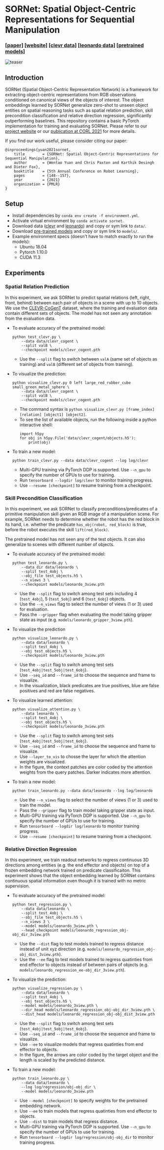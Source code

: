 # SORNet: Spatial Object-Centric Representations for Sequential Manipulation
### [[paper]](https://arxiv.org/abs/2109.03891) [[website]](https://wentaoyuan.github.io/sornet) [[clevr data]](https://drive.google.com/drive/folders/1Shgm4IjBYyupu7376uzcs9X7rArm10ui) [[leonardo data]](https://drive.google.com/drive/folders/1YsYkvSTM8rqkyPAmEnbmwu6J6_R4qq2V) [[pretrained models]](https://drive.google.com/drive/folders/1kXPBnQI46VxQfAEqoaCeFLZfRn8HH3at)
![teaser](figures/teaser.png)

## Introduction
SORNet (Spatial Object-Centric Representation Network) is a framework for extracting object-centric representations from RGB observations conditioned on canonical views of the objects of interest. The object embeddings learned by SORNet generalize zero-shot to unseen object entities on spatial reasoning tasks such as spatial relation prediction, skill precondition classification and relative direction regression, significantly outperforming baselines. This repository contains a basic PyTorch implementation for training and evaluating SORNet. Please refer to our [project website](https://wentaoyuan.github.io/sornet) or our [publication at CORL 2021](https://arxiv.org/abs/2109.03891) for more details.

If you find our work useful, please consider citing our paper:
```
@inproceedings{yuan2021sornet,
    title        = {SORNet: Spatial Object-Centric Representations for Sequential Manipulation},
    author       = {Wentao Yuan and Chris Paxton and Karthik Desingh and Dieter Fox},
    booktitle    = {5th Annual Conference on Robot Learning},
    pages        = {148--157},
    year         = {2021}
    organization = {PMLR}
}
```

## Setup
- Install dependencies by `conda env create -f environment.yml`.
- Activate virtual environment by `conda activate sornet`.
- Download data ([clevr](https://drive.google.com/drive/folders/1Shgm4IjBYyupu7376uzcs9X7rArm10ui) and [leonardo](https://drive.google.com/drive/folders/1YsYkvSTM8rqkyPAmEnbmwu6J6_R4qq2V)) and copy or sym link to `data/`.
- Download [pre-trained models](https://drive.google.com/drive/folders/1kXPBnQI46VxQfAEqoaCeFLZfRn8HH3at) and copy or sym link to `models/`.
- Example environment specs (doesn't have to match exactly to run the models):
    - Ubuntu 18.04
    - Pytorch 1.10.0
    - CUDA 11.3

## Experiments
### Spatial Relation Prediction
In this experiment, we ask SORNet to predict spatial relations (left, right, front, behind) between each pair of objects in a scene with up to 10 objects. We use the [CLEVR-CoGenT](https://cs.stanford.edu/people/jcjohns/clevr) dataset, where the training and evaluation data contain different sets of objects. The model has not seen any annotation from the evaluation data.

- To evaluate accuracy of the pretrained model:
    ```
    python test_clevr.py \
        --data data/clevr_cogent \
        --split valB \
        --checkpoint models/clevr_cogent.pth
    ```
    - Use the `--split` flag to switch between `valA` (same set of objects as training) and `valB` (different set of objects from training).

- To visualize the prediction:
    ```
    python visualize_clevr.py 0 left large_red_rubber_cube small_green_metal_sphere \
        --data data/clevr_cogent \
        --split valB \
        --checkpoint models/clevr_cogent.pth
    ```
    - The command syntax is `python visualize_clevr.py [frame_index] [relation] [object1] [object2]`.
    - To see the list of available objects, run the following inside a python interactive shell:
        ```
        import h5py             
        for obj in h5py.File('data/clevr_cogent/objects.h5'):
            print(obj)
        ```

- To train a new model:
    ```
    python train_clevr.py --data data/clevr_cogent --log log/clevr
    ```
    - Multi-GPU training via PyTorch DDP is supported. Use `--n_gpu` to specify the number of GPUs to use for training.
    - Run `tensorboard --logdir log/clevr` to monitor training progress.
    - Use `--resume [checkpoint]` to resume training from a checkpoint.

### Skill Precondition Classification
In this experiment, we ask SORNet to classify preconditions/predicates of a primitive manipulation skill given an RGB image of a manipulation scene. For example, SORNet needs to determine whether the robot has the red block in its hand, i.e. whether the predicate `has_obj(robot, red_block)` is true, before the robot executes the skill `lift(red_block)`.

The pretrained model has not seen any of the test objects. It can also generalize to scenes with different number of objects.

- To evaluate accuracy of the pretrained model:
    ```
    python test_leonardo.py \
        --data_dir data/leonardo \
        --split test_4obj \
        --obj_file test_objects.h5 \
        --n_views 3 \
        --checkpoint models/leonardo_3view.pth
    ```
    - Use the `--split` flag to switch among test sets including 4 (`test_4obj`), 5 (`test_5obj`) and 6 (`test_6obj`) objects.
    - Use the `--n_views` flag to select the number of views (1 or 3) used for evaluation.
    - Pass the `--gripper` flag when evaluating the model taking gripper state as input (e.g. `models/leonardo_gripper_3view.pth`).

- To visualize the prediction
    ```
    python visualize_leonardo.py \
        --data data/leonardo \
        --split test_4obj \
        --obj test_objects.h5 \
        --checkpoint models/leonardo_3view.pth
    ```
    - Use the `--split` flag to switch among test sets (`test_4obj|test_5obj|test_6obj`).
    - Use `--seq_id` and `--frame_id` to choose the sequence and frame to visualize.
    - In the visualization, black predicates are true positives, blue are false positives and red are false negatives.

- To visualize learned attention:
    ```
    python visualize_attention.py \
        --data leonardo \
        --split test_4obj \
        --obj test_objects.h5 \
        --checkpoint models/leonardo_3view.pth
    ```
    - Use the `--split` flag to switch among test sets (`test_4obj|test_5obj|test_6obj`).
    - Use `--seq_id` and `--frame_id` to choose the sequence and frame to visualize.
    - Use `--layer_to_vis` to chosse the layer for which the attention weights are visualized.
    - In the figure, the context patches are color coded by the attention weights from the query patches. Darker indicates more attention.

- To train a new model:
    ```
    python train_leonardo.py --data data/leonardo --log log/leonardo
    ```
    - Use the `--n_views` flag to select the number of views (1 or 3) used to train the model.
    - Pass the `--gripper` flag to train model taking gripper state as input.
    - Multi-GPU training via PyTorch DDP is supported. Use `--n_gpu` to specify the number of GPUs to use for training.
    - Run `tensorboard --logdir log/leonardo` to monitor training progress.
    - Use `--resume [checkpoint]` to resume training from a checkpoint.

### Relative Direction Regression
In this experiment, we train readout networks to regress continuous 3D directions among entities (e.g. the end effector and objects) on top of a frozen embedding network trained on predicate classificaiton. This experiment shows that the object embedding learned by SORNet contains continuous spatial information even though it is trained with no metric supervision.

- To evaluate accuracy of the pretrained model:
    ```
    python test_regression.py \
        --data data/leonardo \
        --split test_4obj \
        --obj_file test_objects.h5 \
        --n_views 3 \
        --model models/leonardo_3view.pth \
        --head_checkpoint models/leonardo_regression_obj-obj_dir_3view.pth
    ```
    - Use the `--dist` flag to test models trained to regress distance instead of unit xyz direction (e.g. `models/leonardo_regression_obj-obj_dist_3view.pth`).
    - Use the `--ee` flag to test models trained to regress quatinties from end effector to objects instead of between pairs of objects (e.g. `models/leonardo_regression_ee-obj_dir_3view.pth`).

- To visualize the prediction:
    ```
    python visualize_regression.py \
        --data data/leonardo \
        --split test_4obj \
        --obj test_objects.h5 \
        --model models/leonardo_3view.pth \
        --dir_head models/leonardo_regression_obj-obj_dir_3view.pth \
        --dist_head models/leonardo_regression_obj-obj_dist_3view.pth
    ```
    - Use the `--split` flag to switch among test sets (`test_4obj|test_5obj|test_6obj`).
    - Use `--seq_id` and `--frame_id` to choose the sequence and frame to visualize.
    - Use `--ee` to visualize models that regress quatinties from end effector to objects.
    - In the figure, the arrows are color coded by the target object and the length is scaled by the predicted distance.

- To train a new model:
    ```
    python train_leonardo.py \
        --data data/leonardo \
        --log log/regression/obj-obj_dir \
        --model models/leonardo_3view.pth
    ```
    - Use `--model [checkpoint]` to specify weights for the pretrained embedding network.
    - Use `--ee` to train models that regress quatinties from end effector to objects.
    - Use `--dist` to train models that regress distance.
    - Multi-GPU training via PyTorch DDP is supported. Use `--n_gpu` to specify the number of GPUs to use for training.
    - Run `tensorboard --logdir log/regression/obj-obj_dir` to monitor training progress.
